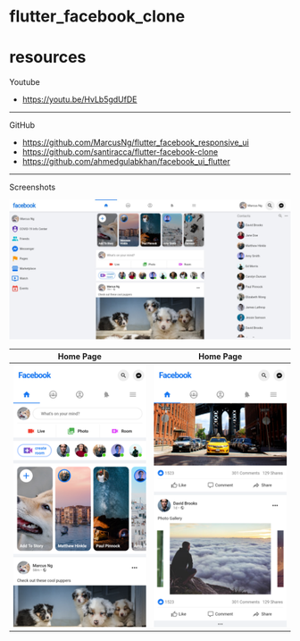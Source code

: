# flutter_facebook_clone

# resources

Youtube

- https://youtu.be/HvLb5gdUfDE

---

GitHub

- https://github.com/MarcusNg/flutter_facebook_responsive_ui
- https://github.com/santiracca/flutter-facebook-clone
- https://github.com/ahmedgulabkhan/facebook_ui_flutter

---

Screenshots

![Desktop](screenshots/screenshot1.jpeg)

| Home Page                              | Home Page                              |
| -------------------------------------- | -------------------------------------- |
| ![Mobile](screenshots/Screenshot2.png) | ![Mobile](screenshots/Screenshot3.png) |
